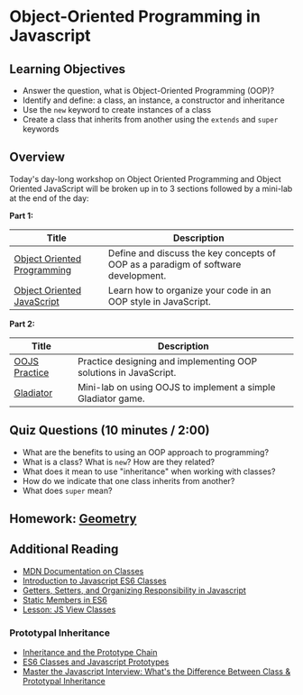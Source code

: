 # Object-Oriented Programming in Javascript

## Learning Objectives
- Answer the question, what is Object-Oriented Programming (OOP)?
- Identify and define: a class, an instance, a constructor and inheritance
- Use the `new` keyword to create instances of a class
- Create a class that inherits from another using the `extends` and `super` keywords

## Overview
Today's day-long workshop on Object Oriented Programming and Object Oriented JavaScript will be broken up in to 3 sections followed by a mini-lab at the end of the day:

**Part 1:**

| Title | Description |
| --- | --- |
| [Object Oriented Programming](object-oriented-programming.md) | Define and discuss the key concepts of OOP as a  paradigm of software development. |
| [Object Oriented JavaScript](object-oriented-javascript.md) | Learn how to organize your code in an OOP style in JavaScript. |

 **Part 2:** 
 
| Title | Description |
| --- | --- |
| [OOJS Practice](oojs-practice.md) | Practice designing and implementing OOP solutions in JavaScript. |
| [Gladiator](https://git.generalassemb.ly/ga-wdi-exercises/js-gladiator) | Mini-lab on using OOJS to implement a simple Gladiator game. |

## Quiz Questions (10 minutes / 2:00)

* What are the benefits to using an OOP approach to programming?
* What is a class? What is `new`? How are they related?
* What does it mean to use "inheritance" when working with classes?
* How do we indicate that one class inherits from another?
* What does `super` mean?

## Homework: [Geometry](https://git.generalassemb.ly/ga-wdi-exercises/js_geometry)

## Additional Reading

* [MDN Documentation on Classes](https://developer.mozilla.org/en-US/docs/Web/JavaScript/Reference/Classes)
* [Introduction to Javascript ES6 Classes](https://strongloop.com/strongblog/an-introduction-to-javascript-es6-classes/)
* [Getters, Setters, and Organizing Responsibility in Javascript](http://raganwald.com/2015/08/24/ready-get-set-go.html)
* [Static Members in ES6](http://odetocode.com/blogs/scott/archive/2015/02/02/static-members-in-es6.aspx)
* [Lesson: JS View Classes](https://git.generalassemb.ly/ga-wdi-lessons/js-view-classes)

### Prototypal Inheritance

* [Inheritance and the Prototype Chain](https://developer.mozilla.org/en-US/docs/Web/JavaScript/Inheritance_and_the_prototype_chain)
* [ES6 Classes and Javascript Prototypes](https://reinteractive.com/posts/235-es6-classes-and-javascript-prototypes)
* [Master the Javascript Interview: What's the Difference Between Class & Prototypal Inheritance](https://medium.com/javascript-scene/master-the-javascript-interview-what-s-the-difference-between-class-prototypal-inheritance-e4cd0a7562e9#.uzl8ohf8c)
